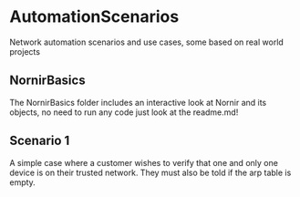 # AutomationScenarios

Network automation scenarios and use cases, some based on real world projects

## NornirBasics

The NornirBasics folder includes an interactive look at Nornir and its objects, no need to run any code just look at the readme.md!

## Scenario 1

A simple case where a customer wishes to verify that one and only one device is on their trusted network. They must also be told if the arp table is empty.
